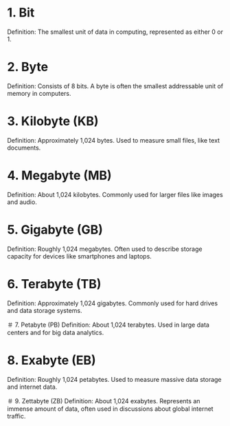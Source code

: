 # 1. Bit
Definition: The smallest unit of data in computing, represented as either 0 or 1.

# 2. Byte
Definition: Consists of 8 bits. A byte is often the smallest addressable unit of memory in computers.

# 3. Kilobyte (KB)
Definition: Approximately 1,024 bytes. Used to measure small files, like text documents.

# 4. Megabyte (MB)
Definition: About 1,024 kilobytes. Commonly used for larger files like images and audio.

# 5. Gigabyte (GB)
Definition: Roughly 1,024 megabytes. Often used to describe storage capacity for devices like smartphones and laptops.

# 6. Terabyte (TB)
Definition: Approximately 1,024 gigabytes. Commonly used for hard drives and data storage systems.

＃ 7. Petabyte (PB)
Definition: About 1,024 terabytes. Used in large data centers and for big data analytics.

# 8. Exabyte (EB)
Definition: Roughly 1,024 petabytes. Used to measure massive data storage and internet data.

＃ 9. Zettabyte (ZB)
Definition: About 1,024 exabytes. Represents an immense amount of data, often used in discussions about global internet traffic.

